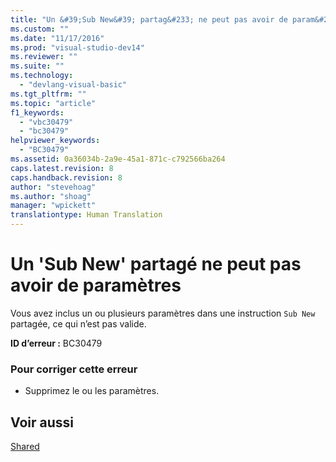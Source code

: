 ```yaml
---
title: "Un &#39;Sub New&#39; partag&#233; ne peut pas avoir de param&#232;tres | Microsoft Docs"
ms.custom: ""
ms.date: "11/17/2016"
ms.prod: "visual-studio-dev14"
ms.reviewer: ""
ms.suite: ""
ms.technology: 
  - "devlang-visual-basic"
ms.tgt_pltfrm: ""
ms.topic: "article"
f1_keywords: 
  - "vbc30479"
  - "bc30479"
helpviewer_keywords: 
  - "BC30479"
ms.assetid: 0a36034b-2a9e-45a1-871c-c792566ba264
caps.latest.revision: 8
caps.handback.revision: 8
author: "stevehoag"
ms.author: "shoag"
manager: "wpickett"
translationtype: Human Translation
---
```

# Un &#39;Sub New&#39; partag&#233; ne peut pas avoir de param&#232;tres
Vous avez inclus un ou plusieurs paramètres dans une instruction `Sub New` partagée, ce qui n’est pas valide.  
  
 **ID d’erreur :** BC30479  
  
### Pour corriger cette erreur  
  
-   Supprimez le ou les paramètres.  
  
## Voir aussi  
 [Shared](../../visual-basic/language-reference/modifiers/shared.md)